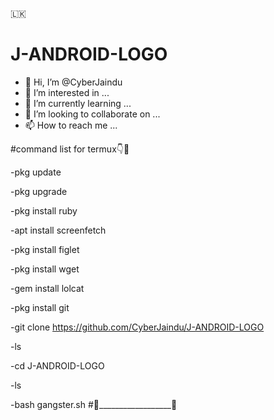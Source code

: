 🇱🇰

# J-ANDROID-LOGO

- 👋 Hi, I’m @CyberJaindu
- 👀 I’m interested in ...
- 🌱 I’m currently learning ...
- 💞️ I’m looking to collaborate on ...
- 📫 How to reach me ...

 #command list for termux👇🥲


-pkg update

-pkg upgrade

-pkg install ruby

-apt install screenfetch

-pkg install figlet

-pkg install wget

-gem install lolcat

-pkg install git

-git clone https://github.com/CyberJaindu/J-ANDROID-LOGO

-ls

-cd J-ANDROID-LOGO

-ls

-bash gangster.sh
#🥷__________________🚫
